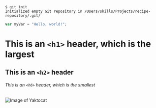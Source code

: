 
```
$ git init
Initialized empty Git repository in /Users/skills/Projects/recipe-repository/.git/
```


``` javascript
var myVar = "Hello, world!";
```

# This is an `<h1>` header, which is the largest

## This is an `<h2>` header

###### This is an `<h6>` header, which is the smallest

![Image of Yaktocat](https://octodex.github.com/images/yaktocat.png)
